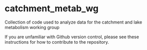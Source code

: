 # catchment_metab_wg
Collection of code used to analyze data for the catchment and lake metabolism working group 

If you are unfamiliar with Github version control, please see these instructions for how to contribute to the repository. 
